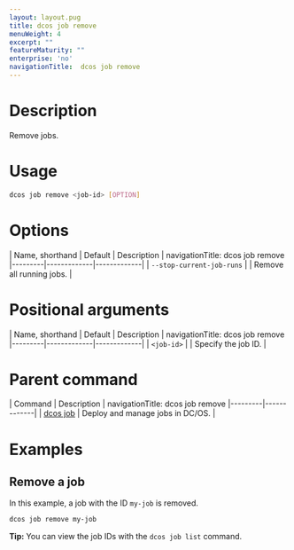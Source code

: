 ```yaml
---
layout: layout.pug
title: dcos job remove
menuWeight: 4
excerpt: ""
featureMaturity: ""
enterprise: 'no'
navigationTitle:  dcos job remove
---
```


<!-- This source repo for this topic is https://github.com/dcos/dcos-docs -->

    
# Description
Remove jobs.

# Usage

```bash
dcos job remove <job-id> [OPTION]
```

# Options

| Name, shorthand | Default | Description |
navigationTitle:  dcos job remove
|---------|-------------|-------------|
| `--stop-current-job-runs`   |             |  Remove all running jobs. |

# Positional arguments

| Name, shorthand | Default | Description |
navigationTitle:  dcos job remove
|---------|-------------|-------------|
| `<job-id>`   |             |  Specify the job ID. |

# Parent command

| Command | Description |
navigationTitle:  dcos job remove
|---------|-------------|
| [dcos job](/1.10/cli/command-reference/dcos-job/) |  Deploy and manage jobs in DC/OS. |

# Examples

## Remove a job

In this example, a job with the ID `my-job` is removed.

```bash
dcos job remove my-job
```

**Tip:** You can view the job IDs with the `dcos job list` command.
